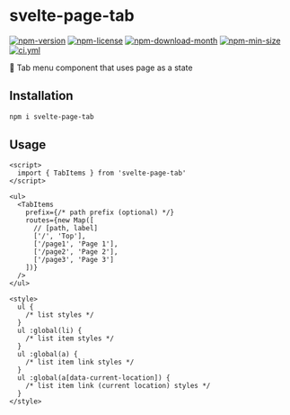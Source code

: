 <!----- BEGIN GHOST DOCS HEADER ----->

# svelte-page-tab

<!----- BEGIN GHOST DOCS BADGES -----><a href="https://npmjs.com/package/svelte-page-tab"><img src="https://img.shields.io/npm/v/svelte-page-tab" alt="npm-version" /></a> <a href="https://npmjs.com/package/svelte-page-tab"><img src="https://img.shields.io/npm/l/svelte-page-tab" alt="npm-license" /></a> <a href="https://npmjs.com/package/svelte-page-tab"><img src="https://img.shields.io/npm/dm/svelte-page-tab" alt="npm-download-month" /></a> <a href="https://npmjs.com/package/svelte-page-tab"><img src="https://img.shields.io/bundlephobia/min/svelte-page-tab" alt="npm-min-size" /></a> <a href="https://github.com/jill64/svelte-page-tab/actions/workflows/ci.yml"><img src="https://github.com/jill64/svelte-page-tab/actions/workflows/ci.yml/badge.svg" alt="ci.yml" /></a><!----- END GHOST DOCS BADGES ----->

🎹 Tab menu component that uses page as a state

<!----- END GHOST DOCS HEADER ----->

## Installation

```bash
npm i svelte-page-tab
```

## Usage

```svelte
<script>
  import { TabItems } from 'svelte-page-tab'
</script>

<ul>
  <TabItems
    prefix={/* path prefix (optional) */}
    routes={new Map([
      // [path, label]
      ['/', 'Top'],
      ['/page1', 'Page 1'],
      ['/page2', 'Page 2'],
      ['/page3', 'Page 3']
    ])}
  />
</ul>

<style>
  ul {
    /* list styles */
  }
  ul :global(li) {
    /* list item styles */
  }
  ul :global(a) {
    /* list item link styles */
  }
  ul :global(a[data-current-location]) {
    /* list item link (current location) styles */
  }
</style>
```
